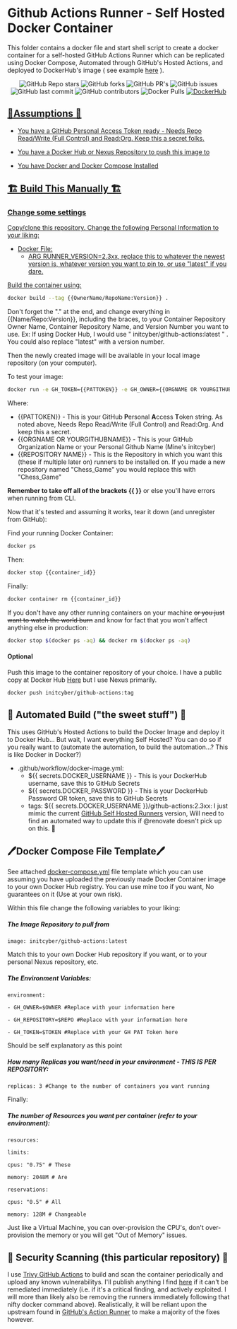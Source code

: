 
# Github Actions Runner - Self Hosted Docker Container

This folder contains a docker file and start shell script to create a docker container for a self-hosted GitHub Actions Runner which can be replicated using Docker Compose, Automated through GitHub's Hosted Actions, and deployed to DockerHub's image ( see example [here](https://hub.docker.com/r/initcyber/github-actions/tags) ).

 

<div align='center'>


![GitHub Repo stars](https://img.shields.io/github/stars/initcyber/gha-container)
![GitHub forks](https://img.shields.io/github/forks/initcyber/gha-container)
![GitHub PR's](https://img.shields.io/github/issues-pr/initcyber/gha-container)
![GitHub issues](https://img.shields.io/github/issues/initcyber/gha-container)
![GitHub last commit](https://img.shields.io/github/last-commit/initcyber/gha-container)
![GitHub contributors](https://img.shields.io/github/contributors/initcyber/gha-container)
![Docker Pulls](https://img.shields.io/docker/pulls/initcyber/github-actions)
<a href="https://hub.docker.com/u/initcyber" target="blank"><img src="https://img.shields.io/badge/dockerhub-images-success.svg?logo=Docker" alt="DockerHub">


</div>

 
 
 
 
 

## 🚀Assumptions 🚀

- You have a GitHub Personal Access Token ready - Needs Repo Read/Write (Full Control) and Read:Org. Keep this a secret folks.

- You have a Docker Hub or Nexus Repository to push this image to

- You have Docker and Docker Compose Installed

 

## 🏗️ Build This Manually 🏗️

### Change some settings
Copy/clone this repository. Change the following Personal Information to your liking:

 - Docker File:
	 - ARG RUNNER_VERSION=2.3xx, replace this to whatever the newest version is, whatever version you want to pin to, or use "latest" if you dare.


Build the container using:

```bash
docker build --tag {{OwnerName/RepoName:Version}} . 
```
Don't forget the "." at the end, and change everything in {{Name/Repo:Version}}, including the braces, to your Container Repository Owner Name, Container Repository Name, and Version Number you want to use. 
Ex: If using Docker Hub, I would use " initcyber/github-actions:latest " . You could also replace "latest" with a version number.
 

Then the newly created image will be available in your local image repository (on your computer).

 

To test your image:

 

```bash
docker run -e GH_TOKEN={{PATTOKEN}} -e GH_OWNER={{ORGNAME OR YOURGITHUBNAME}} -e GH_REPOSITORY={{REPOSITORY NAME}} -d {{THE-IMAGE-NAME-THAT-YOU-MADE-EARLIER}}
```
Where:

 - {{PATTOKEN}} - This is your GitHub **P**ersonal **A**ccess **T**oken string. As noted above, Needs Repo Read/Write (Full Control) and Read:Org. And keep this a secret.
 - {{ORGNAME OR YOURGITHUBNAME}} - This is your GitHub Organization Name or your Personal Github Name (Mine's initcyber)
 - {{REPOSITORY NAME}} - This is the Repository in which you want this (these if multiple later on) runners to be installed on. If you made a new repository named "Chess_Game" you would replace this with "Chess_Game"

**Remember to take off all of the brackets {{ }}** or else you'll have errors when running from CLI.

Now that it's tested and assuming it works, tear it down (and unregister from GitHub):

Find your running Docker Container:
```bash
docker ps
```
Then:
```bash
docker stop {{container_id}}
```
Finally:
```bash
docker container rm {{container_id}}
```

If you don't have any other running containers on your machine ~~or you just want to watch the world burn~~ and know for fact that you won't affect anything else in production:
```bash
docker stop $(docker ps -aq) && docker rm $(docker ps -aq)
```

 #### Optional

Push this image to the container repository of your choice. I have a public copy at Docker Hub [Here](https://hub.docker.com/r/initcyber/github-actions) but I use Nexus primarily.

 

```bash
docker push initcyber/github-actions:tag
```

## 🤖 Automated Build ("the sweet stuff") 🤖
This uses GitHub's Hosted Actions to build the Docker Image and deploy it to Docker Hub... But wait, I want everything Self Hosted? You can do so if you really want to (automate the automation, to build the automation...? This is like Docker in Docker?)

 - .github/workflow/docker-image.yml:
	 - ${{ secrets.DOCKER_USERNAME }} - This is your DockerHub username, save this to GitHub Secrets
	 - ${{ secrets.DOCKER_PASSWORD }} - This is your DockerHub Password OR token, save this to GitHub Secrets
	 - tags: ${{ secrets.DOCKER_USERNAME }}/github-actions:2.3xx: I just mimic the current [GitHub Self Hosted Runners](https://github.com/actions/runner/releases/download/) version, Will need to find an automated way to update this if @renovate doesn't pick up on this. 🤞

 




 

## 🖊️Docker Compose File Template🖊️

See attached [docker-compose.yml](https://github.com/initcyber/gha-container/blob/main/docker-compose.yml) file template which you can use assuming you have uploaded the previously made Docker Container image to your own Docker Hub registry. You can use mine too if you want, No guarantees on it (Use at your own risk).

Within this file change the following variables to your liking:
##### The Image Repository to pull from
```
image: initcyber/github-actions:latest 
```
Match this to your own Docker Hub repository if you want, or to your personal Nexus repository, etc.

##### The Environment Variables:
```
environment:

- GH_OWNER=$OWNER #Replace with your information here

- GH_REPOSITORY=$REPO #Replace with your information here

- GH_TOKEN=$TOKEN #Replace with your GH PAT Token here
```
Should be self explanatory as this point

##### How many Replicas you want/need in your environment - THIS IS PER REPOSITORY:
```
replicas: 3 #Change to the number of containers you want running
```
Finally:
##### The number of Resources you want per container (refer to your environment):
```
resources:

limits:

cpus: "0.75" # These

memory: 2048M # Are

reservations:

cpus: "0.5" # All

memory: 128M # Changeable
```
Just like a Virtual Machine, you can over-provision the CPU's, don't over-provision the memory or you will get "Out of Memory" issues.

## 👮 Security Scanning (this particular repository) 👮
I use [Trivy GitHub Actions](https://github.com/aquasecurity/trivy-action) to build and scan the container periodically and upload any known vulnerabilitys. I'll publish anything I find [here](https://github.com/initcyber/gha-container/security) if it can't be remediated immediately (i.e. if it's a critical finding, and actively exploited. I will more than likely also be removing the runners immediately following that nifty docker command above). Realistically, it will be reliant upon the upstream found in [GitHub's Action Runner](https://github.com/actions/runner/) to make a majority of the fixes however.